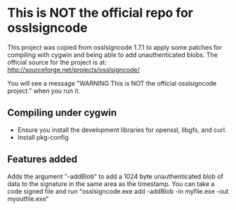 # This is NOT the official repo for osslsigncode  
This project was copied from osslsigncode 1.7.1 to apply some patches for compiling with cygwin and being able to add unauthenticated blobs.  The official source for the project is at: http://sourceforge.net/projects/osslsigncode/


You will see a message "WARNING This is NOT the official osslsigncode project." when you run it.

## Compiling under cygwin

- Ensure you install the development libraries for openssl, libgfs, and curl.
- Install pkg-config


## Features added
Adds the argument "-addBlob" to add a 1024 byte unauthenticated blob of data to the signature in the same area as the timestamp.  You can take a code signed file and run "osslsigncode.exe add -addBlob -in myfile.exe -out myoutfile.exe"
